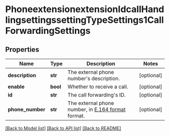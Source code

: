# PhoneextensionextensionIdcallHandlingsettingssettingTypeSettings1CallForwardingSettings

## Properties
Name | Type | Description | Notes
------------ | ------------- | ------------- | -------------
**description** | **str** | The external phone number&#x27;s description. | [optional] 
**enable** | **bool** | Whether to receive a call. | [optional] 
**id** | **str** | The call forwarding&#x27;s ID. | [optional] 
**phone_number** | **str** | The external phone number, in [E.164 format](https://en.wikipedia.org/wiki/E.164) format. | [optional] 

[[Back to Model list]](../README.md#documentation-for-models) [[Back to API list]](../README.md#documentation-for-api-endpoints) [[Back to README]](../README.md)

